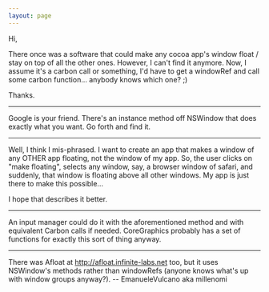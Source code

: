 ```yaml
---
layout: page
---
```


Hi,

There once was a software that could make any cocoa app's window float / stay on top of all the other ones. However, I can't find it anymore.
Now, I assume it's a carbon call or something, I'd have to get a windowRef and call some carbon function... anybody knows which one? ;)

Thanks.

----

Google is your friend. There's an instance method off NSWindow that does exactly what you want. Go forth and find it.

----

Well, I think I mis-phrased. I want to create an app that makes a window of any OTHER app floating, not the window of my app. So, the user clicks on "make floating", selects any window, say, a browser window of safari, and suddenly, that window is floating above all other windows. My app is just there to make this possible...

I hope that describes it better.

----

An input manager could do it with the aforementioned method and with equivalent Carbon calls if needed. CoreGraphics probably has a set of functions for exactly this sort of thing anyway.

----

There was Afloat at http://afloat.infinite-labs.net too, but it uses NSWindow's methods rather than windowRefs (anyone knows what's up with window groups anyway?). -- EmanueleVulcano aka millenomi
